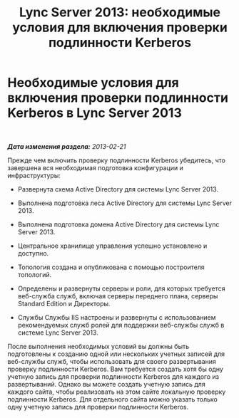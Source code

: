 ﻿---
title: 'Lync Server 2013: необходимые условия для включения проверки подлинности Kerberos'
TOCTitle: Необходимые условия для включения проверки подлинности Kerberos
ms:assetid: 3f276a21-7476-4bc0-9fd1-59e844d2e9c1
ms:mtpsurl: https://technet.microsoft.com/ru-ru/library/Gg425909(v=OCS.15)
ms:contentKeyID: 49309555
ms.date: 05/19/2016
mtps_version: v=OCS.15
ms.translationtype: HT
---

# Необходимые условия для включения проверки подлинности Kerberos в Lync Server 2013

 

_**Дата изменения раздела:** 2013-02-21_

Прежде чем включить проверку подлинности Kerberos убедитесь, что завершена вся необходимая подготовка конфигурации и инфраструктуры:

  - Развернута схема Active Directory для системы Lync Server 2013.

  - Выполнена подготовка леса Active Directory для системы Lync Server 2013.

  - Выполнена подготовка домена Active Directory для системы Lync Server 2013.

  - Центральное хранилище управления успешно установлено и доступно.

  - Топология создана и опубликована с помощью построителя топологий.

  - Определены и развернуты серверы и роли, для которых требуется веб-служба служб, включая серверы переднего плана, серверы Standard Edition и Директоры.

  - Службы Службы IIS настроены и развернуты с использованием рекомендуемых служб ролей для поддержки веб-службы служб в системе Lync Server 2013.

После выполнения необходимых условий вы должны быть подготовлены к созданию одной или нескольких учетных записей для веб-службы служб, чтобы использовать для своего развертывания проверку подлинности Kerberos. Вам требуется создать хотя бы одну учетную запись для проверки подлинности Kerberos для каждого из развертываний. Однако вы можете создать учетную запись для каждого сайта, чтобы реализовать на этом сайте локальную проверку подлинности Kerberos. Для отдельного сайта можно указать только одну учетную запись для проверки подлинности Kerberos.

